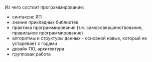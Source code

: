 Из чего состоит программирование:
- синтаксис ЯП
- знание прикладных библиотек
- практика программирования (т.е. самосовершенствование, правильное программирование)
- алгоритмы и структуры данных - основной навык, который не устаревает с годами
- дизайн ПО, архитектура
- групповая работа


